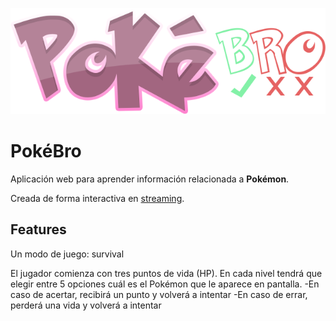 ![PokéBro Logo](public/logo.png)

# PokéBro

Aplicación web para aprender información relacionada a **Pokémon**.

Creada de forma interactiva en [streaming](https://twitch.tv/emoporemilio).

## Features

Un modo de juego: survival

El jugador comienza con tres puntos de vida (HP).
En cada nivel tendrá que elegir entre 5 opciones cuál es el Pokémon que le aparece en pantalla.
-En caso de acertar, recibirá un punto y volverá a intentar
-En caso de errar, perderá una vida y volverá a intentar

